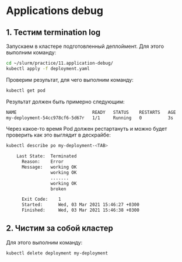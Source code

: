 # Applications debug

## 1. Тестим termination log

Запускаем в кластере подготовленный деплоймент. Для этого выполним команду:

```bash
cd ~/slurm/practice/11.application-debug/
kubectl apply -f deployment.yaml
```

Проверим результат, для чего выполним команду:

```bash
kubectl get pod
```

Результат должен быть примерно следующим:

```bash
NAME                             READY   STATUS    RESTARTS   AGE
my-deployment-54cc978cf6-5d67r   1/1     Running   0          3s
```

Через какое-то время Pod должен рестартануть
и можно будет проверить как это выглядит в дескрайбе:

```bash
kubectl describe po my-deployment-<TAB>
```

```bash
    Last State:  Terminated
      Reason:    Error
      Message:   working OK
                 working OK
                 .......
                 working OK
                 broken

      Exit Code:    1
      Started:      Wed, 03 Mar 2021 15:46:27 +0300
      Finished:     Wed, 03 Mar 2021 15:46:38 +0300
```

## 2. Чистим за собой кластер

Для этого выполним команду:

```bash
kubectl delete deployment my-deployment
```
